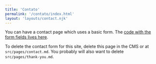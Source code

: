 ```yaml
---
title: 'Contato'
permalink: '/contato/index.html'
layout: 'layouts/contact.njk'
---
```


You can have a contact page which uses a basic form. The [code with the form fields lives here](https://github.com/hankchizljaw/hylia/blob/master/src/_includes/layouts/contact.njk). 

To delete the contact form for this site, delete this page in the CMS or at `src/pages/contact.md`. You probably will also want to delete `src/pages/thank-you.md`.
